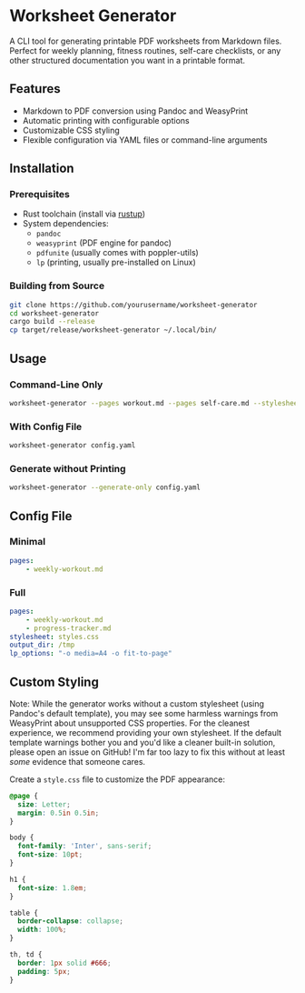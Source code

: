 # Worksheet Generator

A CLI tool for generating printable PDF worksheets from Markdown files. Perfect
for weekly planning, fitness routines, self-care checklists, or any other
structured documentation you want in a printable format.

## Features

- Markdown to PDF conversion using Pandoc and WeasyPrint
- Automatic printing with configurable options  
- Customizable CSS styling
- Flexible configuration via YAML files or command-line arguments

## Installation

### Prerequisites

- Rust toolchain (install via [rustup](https://rustup.rs/))
- System dependencies:
  - `pandoc`
  - `weasyprint` (PDF engine for pandoc)
  - `pdfunite` (usually comes with poppler-utils)
  - `lp` (printing, usually pre-installed on Linux)

### Building from Source

```bash
git clone https://github.com/yourusername/worksheet-generator
cd worksheet-generator
cargo build --release
cp target/release/worksheet-generator ~/.local/bin/
```

## Usage

### Command-Line Only

```bash
worksheet-generator --pages workout.md --pages self-care.md --stylesheet custom.css
```

### With Config File

```bash
worksheet-generator config.yaml
```

### Generate without Printing

```bash
worksheet-generator --generate-only config.yaml
```

## Config File

### Minimal

```yaml
pages:
    - weekly-workout.md
```

### Full

```yaml
pages:
    - weekly-workout.md
    - progress-tracker.md
stylesheet: styles.css
output_dir: /tmp
lp_options: "-o media=A4 -o fit-to-page"
```

## Custom Styling

Note: While the generator works without a custom stylesheet (using Pandoc's
default template), you may see some harmless warnings from WeasyPrint about
unsupported CSS properties. For the cleanest experience, we recommend providing
your own stylesheet. If the default template warnings bother you and you'd like
a cleaner built-in solution, please open an issue on GitHub! I'm far too lazy
to fix this without at least *some* evidence that someone cares.

Create a `style.css` file to customize the PDF appearance:

```css
@page {
  size: Letter;
  margin: 0.5in 0.5in;
}

body {
  font-family: 'Inter', sans-serif;
  font-size: 10pt;
}

h1 {
  font-size: 1.8em;
}

table {
  border-collapse: collapse;
  width: 100%;
}

th, td {
  border: 1px solid #666;
  padding: 5px;
}
```

